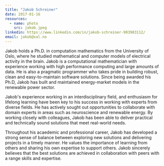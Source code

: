 ```yaml
---
title: "Jakob Schreiner"
date: 2017-01-16
resources:
  - name: photo
    src: jakob.jpeg
linkedin: https://www.linkedin.com/in/jakob-schreiner-903983112/
email: jakob@xal.no
---
```


Jakob holds a Ph.D. in computation mathematics from the University of Oslo, where he studied
mathematical and computer models of electrical activity in the brain. Jakob is a computational
mathematician with experience working with high performance computing and large amounts of data.
He is also a pragmatic programmer who takes pride in building robust, clean and easy-to-maintain
software solutions. Since being awarded his Ph.D, Jakob has built and maintained energy-market
models in the renewable power sector.

<!--more-->

Jakob's experience working in an interdisciplinary field, and enthusiasm for lifelong learning
have been key to his success in working with experts from diverse fields. He has actively sought
out opportunities to collaborate with domain experts in areas such as neuroscience and renewable
energy. By working closely with colleagues, Jakob has been able to deliver practical and
technically sound solutions that meet real-world needs.

Throughout his acaedemic and professional career, Jakob has developed a strong sense of balance
between exploring new solutions and delivering projects in a timely manner. He values the
importance of learning from others and sharing his own expertise to support others. Jakob
sincerely believes that the best solutions are achieved in collaboration with peers with a range
skills and expertise.


